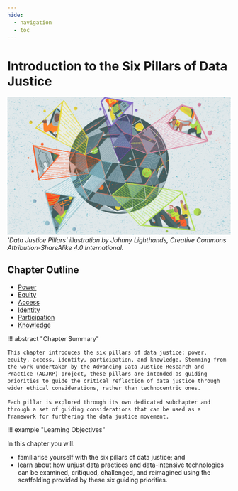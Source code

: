 ```yaml
---
hide:
  - navigation
  - toc
---
```


# Introduction to the Six Pillars of Data Justice

 <!-- Image below needs to be updated to the collage of the six data justice pillars -->

![Data Justice Pillars’ illustration by Johnny Lighthands, Creative Commons Attribution-ShareAlike 4.0 International.](https://raw.githubusercontent.com/alan-turing-institute/turing-commons/main/docs/assets/images/illustrations/dj-datajustice.jpg)
_‘Data Justice Pillars’ illustration by Johnny Lighthands, Creative Commons Attribution-ShareAlike 4.0 International._

## Chapter Outline

- [Power](dj-101-1.md)
- [Equity](dj-101-2.md)
- [Access](dj-101-3.md)
- [Identity](dj-101-4.md)
- [Participation](dj-101-5.md)
- [Knowledge](dj-101-6.md)

!!! abstract "Chapter Summary"

    This chapter introduces the six pillars of data justice: power, equity, access, identity, participation, and knowledge. Stemming from the work undertaken by the Advancing Data Justice Research and Practice (ADJRP) project, these pillars are intended as guiding priorities to guide the critical reflection of data justice through wider ethical considerations, rather than technocentric ones. 
    
    Each pillar is explored through its own dedicated subchapter and through a set of guiding considerations that can be used as a framework for furthering the data justice movement. 

!!! example "Learning Objectives"

In this chapter you will:

- familiarise yourself with the six pillars of data justice; and
- learn about how unjust data practices and data-intensive technologies can be examined, critiqued, challenged, and reimagined using the scaffolding provided by these six guiding priorities. 
